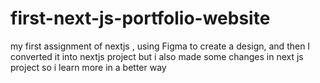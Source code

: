 # first-next-js-portfolio-website
my first assignment  of nextjs , using Figma to create a design, and  then I converted it into nextjs project but i also made some changes in next js project so i learn more in a better way 
